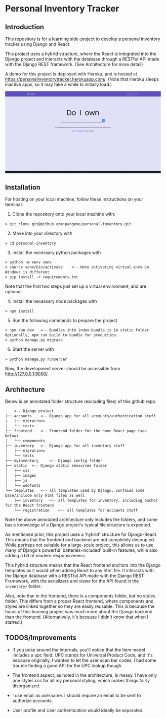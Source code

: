 # Personal Inventory Tracker

## Introduction

This repository is for a learning side-project to develop a personal inventory tracker using Django and React. 

This project uses a hybrid structure, where the React is integrated into the Django project and interacts with the database through a RESTful API made with the Django REST framework. (See Architecture for more detail)

A demo for this project is deployed with Heroku, and is hosted at https://personalinventorytracker.herokuapp.com/. (Note that Heroku sleeps inactive apps, so it may take a while to initially load.)

![GIF of Landing Page](https://github.com/pangene/personal-inventory/blob/master/readme_images/landing.gif)

## Installation

For hosting on your local machine, follow these instructions on your terminal:

1. Clone the repository onto your local machine with:

`> git clone git@github.com:pangene/personal-inventory.git`

2. Move into your directory with 

`> cd personal-inventory`

3. Install the necessary python packages with

```
> python -m venv venv
> source venv/bin/activate    <-- Note activating virtual envs on Windows is different
> pip install -r requirements.txt
```
Note that the first two steps just set up a virtual environment, and are optional.

4. Install the necessary node packages with

`> npm install`

5. Run the following commands to prepare the project

```
> npm run dev   <-- Bundles into index-bundle.js in static folder. Optionally, npm run build to bundle for production.
> python manage.py migrate
```

6. Start the server with

`> python manage.py runserver`

Now, the development server should be accessible from http://127.0.0.1:8000/.

## Architecture

Below is an annotated folder structure (excluding files) of this github repo.

```
.   <-- Django project 
├── accounts    <-- Django app for all accounts/authentication stuff
│   ├── migrations
│   └── tests
├── frontend    <-- Frontend folder for the home React page (see below)
│   └── components
├── inventory   <-- Django app for all inventory stuff
│   ├── migrations
│   └── tests
├── myinventory     <-- Django config folder
├── static  <-- Django static resources folder
│   ├── css
│   ├── images
│   ├── js
│   └── webfonts
└── templates   <-- all templates used by Django, contains some base/include only html files as well
    ├── inventory   <-- all templates for inventory, including anchor for the React frontend
    └── registration    <-- all templates for accounts stuff
```

Note the above annotated architecture only includes the folders, and some basic knowledge of a Django project's typical file structure is expected.

As mentioned prior, this project uses a 'hybrid' structure for Django-React. This means that the frontend and backend are not completely decoupled. While perhaps not suitable for a large-scale project, this allows us to use many of Django's powerful 'batteries-included' built-in features, while also adding a bit of modern responsiveness.

This hybrid structure means that the React frontend anchors into the Django templates as it would when adding React to any html file. It interacts with the Django database with a RESTful API made with the Django REST Framework, with the serializers and views for the API found in the `inventory/` folder.

Also, note that in the frontend, there is a components folder, but no styles folder. This differs from a proper React frontend, where components and styles are linked together so they are easily reusable. This is because the focus of this learning project was much more about the Django backend than the frontend. (Alternatively, it's because I didn't know that when I started.)

## TODOS/Improvements

- If you poke around the internals, you'll notice that the Item model includes a upc field. UPC stands for Universal Product Code, and it's because originally, I wanted to let the user scan bar codes. I had some trouble finding a good API for the UPC lookup though.

- The frontend aspect, as noted in the architecture, is messy. I have only one styles.css for all my personal styling, which makes things fairly disorganized.

- I use email as username. I should require an email to be sent to authorize accounts.

- User profile and User authentication would ideally be separated.
